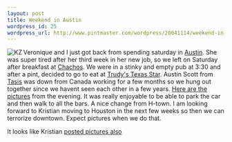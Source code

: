 ```yaml
--- 
layout: post
title: Weekend in Austin
wordpress_id: 25
wordpress_url: http://www.pintmaster.com/wordpress/20041114/weekend-in-austin/
---
```

<a href="http://homepage.mac.com/sudonim/PhotoAlbum16.html"><img src="http://homepage.mac.com/sudonim/.cv/sudonim/Sites/.Pictures/Photo%20Album%20Pictures/2004-11-14%2019.01.46%20-0800/Image-C376B4B036B011D9.jpg-thumb_105_140.jpg" alt="KZ" align='left' /></a>Veronique and I just got back from spending saturday in <a href="http://www.ci.austin.tx.us/">Austin</a>. She was super tired after her third week in her new job, so we left on Saturday after breakfast at <a href="http://www.houstoneats.com/Restaurant%20Reviews/Best%20Values/Review-Chachos.htm">Chachos</a>. We were in a stinky and empty pub at 3:30 and after a pint, decided to go to eat at <a href="http://www.trudys.com/">Trudy's Texas Star</a>. Austin Scott from <a href="http://www.tasis.com/">Tasis</a> was down from Canada working for a few months so we hung out together since we havent seen each other in a few years. 
<a href="http://homepage.mac.com/sudonim/PhotoAlbum16.html">Here are the pictures</a> from the evening. It was really enjoyable to be able to park the car and then walk to all the bars. A nice change from H-town. I am looking forward to Kristian moving to Houston in the next few weeks so then we can terrorize downtown. Expect pictures when we do that.

It looks like Kristian <a href="http://claygate.net/nov2004.php">posted pictures also</a> 
